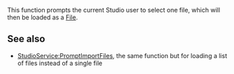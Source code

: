 This function prompts the current Studio user to select one file, which will then be loaded as a [File](https://developer.roblox.com/en-us/api-reference/class/File).

See also
--------

*   [StudioService:PromptImportFiles](https://developer.roblox.com/en-us/api-reference/function/StudioService/PromptImportFiles), the same function but for loading a list of files instead of a single file